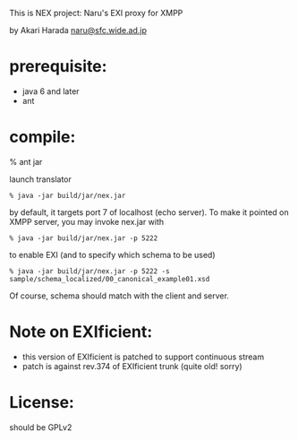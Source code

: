 This is NEX project: Naru's EXI proxy for XMPP

by Akari Harada naru@sfc.wide.ad.jp

prerequisite:
=============

- java 6 and later
- ant

compile:
=============

% ant jar

launch translator

    % java -jar build/jar/nex.jar

by default, it targets port 7 of localhost (echo server). To make it pointed on XMPP server, you may invoke nex.jar with

    % java -jar build/jar/nex.jar -p 5222 

to enable EXI (and to specify which schema to be used)

    % java -jar build/jar/nex.jar -p 5222 -s sample/schema_localized/00_canonical_example01.xsd

Of course, schema should match with the client and server.


Note on EXIficient:
=============

- this version of EXIficient is patched to support continuous stream
- patch is against rev.374 of EXIficient trunk (quite old! sorry)


License:
=============
should be GPLv2

